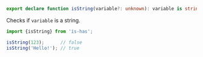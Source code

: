 ```typescript
export declare function isString(variable?: unknown): variable is string;
```

Checks if `variable` is a string.

```typescript
import {isString} from 'is-has';

isString(123);      // false
isString('Hello!'); // true
```
